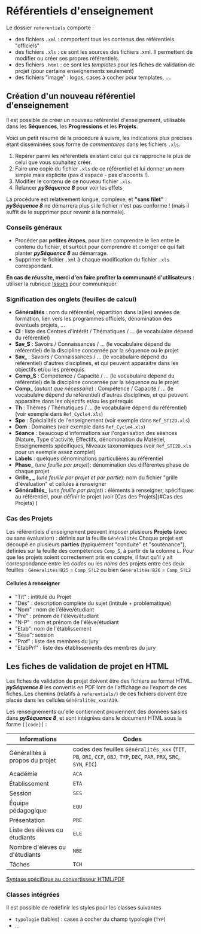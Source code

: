 # Référentiels d'enseignement

Le dossier `referentiels` comporte :
 - des fichiers `.xml` : comportent tous les contenus des référentiels "officiels"
 - des fichiers `.xls` : ce sont les sources des fichiers .xml. Il permettent de modifier ou créer ses propres référentiels.
 - des fichiers `.html` : ce sont les _templates_ pour les fiches de validation de projet (pour certains enseignements seulement)
 - des fichiers "image" : logos, cases à cocher pour templates, ....
 
## Création d'un nouveau référentiel d'enseignement
Il est possible de créer un nouveau référentiel d'enseignement, utilisable dans les **Séquences**, les **Progressions** et les **Projets**.

Voici un petit résumé de la procédure à suivre, les indications plus précises étant disséminées sous forme de _commentaires_ dans les fichiers `.xls`.
1. Repérer parmi les référentiels existant celui qui ce rapproche le plus de celui que vous souhaitez créer.
2. Faire une copie du fichier `.xls` de ce référentiel et lui donner un nom simple mais explicite (pas d'espace - pas d'accents !).
3. Modifier le contenu de ce nouveau fichier `.xls`.
4. Relancer **_pySéquence 8_** pour voir les effets

La procédure est relativement longue, complexe, et **"sans filet"** : **_pySéquence 8_** ne démarrera plus si le fichier n'est pas conforme ! (mais il suffit de le supprimer pour revenir à la normale).



### Conseils généraux
 * Procéder par **petites étapes**, pour bien comprendre le lien entre le contenu du fichier, et surtout pour comprendre et corriger ce qui fait planter **_pySéquence 8_** au démarrage.
 * Supprimer le fichier `.xml` à chaque modification du fichier `.xls` correspondant.

**En cas de réussite, merci d'en faire profiter la communauté d'utilisateurs** : utiliser la rubrique [Issues](https://github.com/cedrick-f/pySequence/issues) pour communiquer.

### Signification des onglets (feuilles de calcul)
 * **Généralités** : nom du référentiel, répartition dans la(les) années de formation, lien vers les programmes officiels, dénomination des éventuels projets, ...
 * **CI** : liste des Centres d'intérêt / Thématiques / ... (le vocabulaire dépend du référentiel)
 * **Sav_S** : Savoirs / Connaissances / ... (le vocabulaire dépend du référentiel) de la discipline concernée par la séquence ou le projet
 * **Sav_** : Savoirs / Connaissances / ... (le vocabulaire dépend du référentiel) d'autres disciplines, et qui peuvent apparaitre dans les objectifs et/ou les prérequis
 * **Comp_S** : Compétence / Capacité / ... (le vocabulaire dépend du référentiel) de la discipline concernée par la séquence ou le projet
 * **Comp_** (_autant que nécessaire_) : Compétence / Capacité / ... (le vocabulaire dépend du référentiel) d'autres disciplines, et qui peuvent apparaitre dans les objectifs et/ou les prérequis
 * **Th** : Thèmes / Thématiques / ... (le vocabulaire dépend du référentiel) (voir exemple dans `Ref_Cycle4.xls`)
 * **Spe** : Spécialités de l'enseignement (voir exemple dans `Ref_STI2D.xls`)
 * **Dom** : Domaines (voir exemple dans `Ref_Cycle4.xls`)
 * **Séance** : beaucoup d'informations sur l'organisation des séances (Nature, Type d'activité, Effectifs, dénomonation du Matériel, Enseignements spécifiques, Niveaux taxonomiques (voir `Ref_STI2D.xls` pour un exemple assez complet)
 * **Labels** : quelques dénominations particulières au référentiel
 * **Phase_** (_une feuille par projet_): dénomination des différentes phase de chaque projet
 * **Grille_ _** (_une feuille par projet et par partie_): nom du fichier "grille d'évaluation" et cellules à renseigner
 * **Généralités_** (_une feuille par projet_) : éléments à renseigner, spécifiques au référentiel, pour définir le projet (voir [Cas des Projets](#Cas des Projets) )
 

### Cas des Projets
Les référentiels d'enseignement peuvent imposer plusieurs **Projets** (avec ou sans évaluation) : définis sur la feuille `Généralités`
Chaque projet est découpé en plusieurs **parties** (typiquement "conduite" et "soutenance"), définies sur la feuille des compétences `Comp_S`, à partir de la colonne `L`.
Pour que les projets soient correctement pris en compte, il faut qu'il y ait correspondance entre les _codes_ ou les _noms_ des projets entre ces deux feuilles :
`Généralités!B25` = `Comp_S!L2`
ou bien
`Généralités!B26` = `Comp_S!L2`

#### Cellules à renseigner
 * "Tit" : intitulé du Projet
 * "Des" : description complète du sujet (intitulé + problématique)
 * "Nom" : nom de l'élève/étudiant
 * "Pre" : prénom de l'élève/étudiant
 * "N-P" : nom et prénom de l'élève/étudiant
 * "Etab": nom de l'établissement
 * "Sess": session
 * "Prof" : liste des membres du jury
 * "EtabPrf" : liste des établissements des membres du jury

## Les fiches de validation de projet en HTML
Les fiches de validation de projet doivent être des fichiers au format HTML. 
**_pySéquence 8_** les convertis en PDF lors de l'affichage ou l'export de ces fiches.
Les chemins (relatifs à `referentiels/`) de ces fichiers doivent être placés dans les cellules `Généralités_xxx!A19`.


Les renseignements qu'elle contiennent proviennent des données saisies dans **_pySéquence 8_**, et sont intégrées dans le document HTML sous la forme `[[code]]` :


Informations | Codes
------------ | -----
Généralités à propos du projet | codes des feuilles `Généralités_xxx` (`TIT`, `PB`, `ORI`, `CCF`, `OBJ`, `TYP`, `DEC`, `PAR`, `PRX`, `SRC`, `SYN`, `FIC`)
Académie | `ACA`
Établissement | `ETA`
Session | `SES`
Équipe pédagogique | `EQU`
Présentation | `PRE`
Liste des élèves ou étudiants | `ELE`
Nombre d'élèves ou d'étudiants | `NBE`
Tâches | `TCH`


[Syntaxe spécifique au convertisseur HTML/PDF](https://xhtml2pdf.readthedocs.io/en/latest/format_html.html#)

### Classes intégrées
Il est possible de redéfinir les styles pour les classes suivantes
 * `typologie` (tables) : cases à cocher du champ typologie (`TYP`)
 * ...
 
 
 


